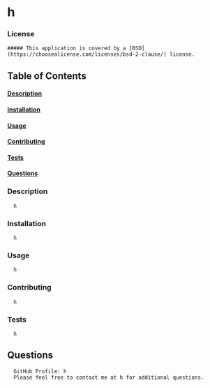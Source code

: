 
  # h
  ### License 
    ##### This application is covered by a [BSD](https://choosealicense.com/licenses/bsd-2-clause/) license.
  ## Table of Contents
  #### [Description](#description)
  #### [Installation](#installation)
  #### [Usage](#usage)
  #### [Contributing](#contributing)
  #### [Tests](#tests)
  #### [Questions](#questions)
  ### Description
      h
  ### Installation
      h
  ### Usage
      h
  ### Contributing
      h
  ### Tests
      h
  ## Questions
      GitHub Profile: h
      Please feel free to contact me at h for additional questions.
  